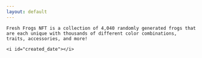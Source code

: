 ```yaml
---
layout: default
---
```


<title>freshfrogs.io</title>


<span class="note" id="description" markdown="1" style="width: 90%; margin-left: auto; margin-right: auto;">

    Fresh Frogs NFT is a collection of 4,040 randomly generated frogs that are each unique with thousands of different color combinations, traits, accessories, and more!

    <i id="created_date"></i>

</span>

<br>